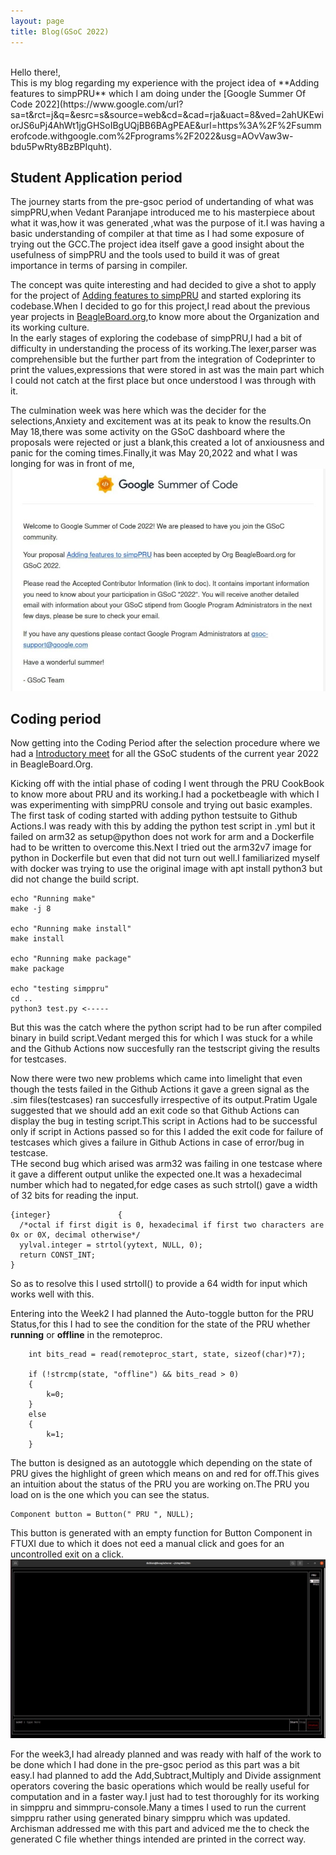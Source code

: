 ```yaml
---
layout: page
title: Blog(GSoC 2022)
---
```

<br>
Hello there!,<br>
This is my blog regarding my experience with the project idea of **Adding features to simpPRU** which I am doing under the [Google Summer Of Code 2022](https://www.google.com/url?sa=t&rct=j&q=&esrc=s&source=web&cd=&cad=rja&uact=8&ved=2ahUKEwiorJS6uPj4AhWt1jgGHSoIBgUQjBB6BAgPEAE&url=https%3A%2F%2Fsummerofcode.withgoogle.com%2Fprograms%2F2022&usg=AOvVaw3w-bdu5PwRty8BzBPIquht).<br>

## Student Application period
The journey starts from the pre-gsoc period of undertanding of what was simpPRU,when Vedant Paranjape introduced me to his masterpiece about what it was,how it was generated ,what was the purpose of it.I was having a basic understanding of compiler at that time as I had some exposure of trying out the GCC.The project idea itself gave a good insight about the usefulness of simpPRU and the tools used to build it was of great importance in terms of parsing in compiler.<br>

The concept was quite interesting and had decided to give a shot to apply for the project of [Adding features to simpPRU](https://github.com/VedantParanjape/simpPRU) and started exploring its codebase.When I decided to go for this project,I read about the previous year projects in [BeagleBoard.org](https://beagleboard.org/),to know more about the Organization and its working culture.<br>
In the early stages of exploring the codebase of simpPRU,I had a bit of difficulty in understanding the process of its working.The lexer,parser was comprehensible but the further part from the integration of Codeprinter to print the values,expressions that were stored in ast was the main part which I could not catch at the first place but once understood I was through with it.<br>

The culmination week was here which was the decider for the selections,Anxiety and excitement was at its peak to know the results.On May 18,there was some activity on the GSoC dashboard where the proposals were rejected or just a blank,this created a lot of anxiousness and panic for the coming times.Finally,it was May 20,2022 and what I was longing for was in front of me,![Acceptance](/assets/acceptance.jpeg)<br> 



## Coding period
Now getting into the Coding Period after the selection procedure where we had a [Introductory meet](https://www.google.com/url?sa=t&rct=j&q=&esrc=s&source=web&cd=&cad=rja&uact=8&ved=2ahUKEwjdk-aDuPj4AhWdxjgGHap5BeQQtwJ6BAgGEAI&url=https%3A%2F%2Fwww.youtube.com%2Fwatch%3Fv%3D8FW5SziGzD4&usg=AOvVaw0sWnEWysJjN4OQqplzd57V) for all the GSoC students of the current year 2022 in BeagleBoard.Org.<br>

Kicking off with the intial phase of coding I went through the PRU CookBook to know more about PRU and its working.I had a pocketbeagle with which I was experimenting with simpPRU console and trying out basic examples.
The first task of coding started with adding python testsuite to Github Actions.I was ready with this by adding the python test script in .yml but it failed on arm32 as setup@python does not work for arm and a Dockerfile had to be written to overcome this.Next I tried out the arm32v7 image for python in Dockerfile but even that did not turn out well.I familiarized myself with docker was trying to use the original image with apt install python3 but did not change the build script.
```
echo "Running make"
make -j 8

echo "Running make install"
make install

echo "Running make package"
make package

echo "testing simppru"
cd ..
python3 test.py <-----
```
But this was the catch where the python script had to be run after compiled binary in build script.Vedant merged this for which I was stuck for a while and the Github Actions now succesfully ran the testscript giving the results for testcases.<br>

Now there were two new problems which came into limelight that even though the tests failed in the Github Actions it gave a green signal as the .sim files(testcases) ran succesfully irrespective of its output.Pratim Ugale suggested that we should add an exit code so that Github Actions can display the bug in testing script.This script in Actions had to be successful only if script in Actions passed so for this I added the exit code for failure of testcases which gives a failure in Github Actions in case of error/bug in testcase.<br>
THe second bug which arised was arm32 was failing in one testcase where it gave a different output unlike the expected one.It was a hexadecimal number which had to negated,for edge cases as such strtol() gave a width of 32 bits for reading the input.
```
{integer}               {
  /*octal if first digit is 0, hexadecimal if first two characters are 0x or 0X, decimal otherwise*/
  yylval.integer = strtol(yytext, NULL, 0);
  return CONST_INT;
}
```

So as to resolve this I used strtoll() to provide a 64 width for input which works well with this.<br>

Entering into the Week2 I had planned the Auto-toggle button for the PRU Status,for this I had to see the condition for the state of the PRU whether **running** or **offline** in the remoteproc.<br>
```
    int bits_read = read(remoteproc_start, state, sizeof(char)*7);

    if (!strcmp(state, "offline") && bits_read > 0)
    {
        k=0;
    }
    else
    {
        k=1;
    }
```
The button is designed as an autotoggle which depending on the state of PRU gives the highlight of green which means on and red for off.This gives an intuition about the status of the PRU you are working on.The PRU you load on is the one which you can see the status.<br>
```
Component button = Button(" PRU ", NULL);
```

This button is generated with an empty function for Button Component in FTUXI due to which it does not eed a manual click and goes for an uncontrolled exit on a click.![PRU-STATUS](/assets/prustatus.jpg)<br>

For the week3,I had already planned and was ready with half of the work to be done which I had done in the pre-gsoc period as this part was a bit easy.I had planned to add the Add,Subtract,Multiply and Divide assignment operators covering the basic operations which would be really useful for computation and in a faster way.I just had to test thoroughly for its working in simppru and simmpru-console.Many a times I used to run the current simppru rather using generated binary simppru which was updated.
Archisman addressed me with this part and adviced me the to check the generated C file whether things intended are printed in the correct way.

